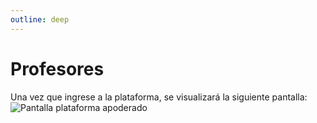 ```yaml
---
outline: deep
---
```

# Profesores
Una vez que ingrese a la plataforma, se visualizará la siguiente pantalla:
![Pantalla plataforma apoderado](img/dashboard.png)

